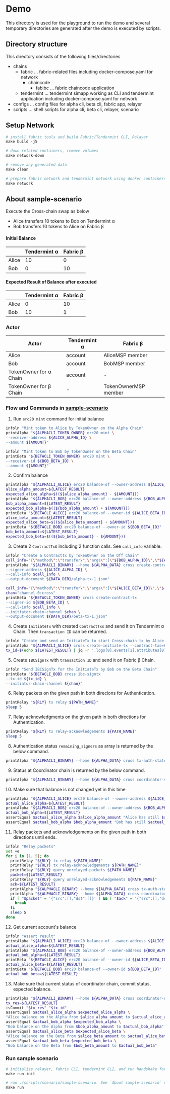 # Demo

This directory is used for the playground to run the demo and several temporary directories are generated after the demo is executed by scripts.

## Directory structure

This directory consists of the following files/directories

- chains
  - fabric ... fabric-related files including docker-compose.yaml for network
    - chaincode
      - fabibc ... fabric chaincode application
  - tendermint ... tendermint simapp working as CLI and tendermint application including docker-compose.yaml for network
- configs ... config files for alpha cli, beta cli, fabric app, relayer
- scripts ... shell scripts for alpha cli, beta cli, relayer, scenario

## Setup Network

```Makefile
# install fabric tools and build Fabric/Tendermint CLI, Relayer
make build -j5

# down related containers, remove volumes
make network-down

# remove any generated data
make clean

# prepare fabric network and tendermint network using docker containers
make network
```

## About sample-scenario

Execute the Cross-chain swap as below

- Alice transfers 10 tokens to Bob on Tendermint α
- Bob transfers 10 tokens to Alice on Fabric β

#### Initial Balance

|       | Tendermint α | Fabric β |
| ----- | ------------ | -------- |
| Alice | 10           | 0        |
| Bob   | 0            | 10       |

#### Expected Result of Balance after executed

|       | Tendermint α | Fabric β |
| ----- | ------------ | -------- |
| Alice | 0            | 10       |
| Bob   | 10           | 1        |

### Actor

| Actor                  | Tendermint α | Fabric β             |
| ---------------------- | ------------ | -------------------- |
| Alice                  | account      | AliceMSP member      |
| Bob                    | account      | BobMSP member        |
| TokenOwner for α Chain | account      | -                    |
| TokenOwner for β Chain | -            | TokenOwnerMSP member |

### Flow and Commands in [sample-scenario](https://github.com/datachainlab/fabric-tendermint-cross-demo/blob/main/demo/scripts/scenario/sample-scenario)

1. Run `erc20 mint` command for initial balance

```bash
infoln "Mint token to Alice by TokenOwner on the Alpha Chain"
printAlpha "${ALPHACLI_TOKEN_OWNER} erc20 mint \
--receiver-address ${ALICE_ALPHA_ID} \
--amount ${AMOUNT}"

infoln "Mint token to Bob by TokenOwner on the Beta Chain"
printBeta "${BETACLI_TOKEN_OWNER} erc20 mint \
--receiver-id ${BOB_BETA_ID} \
--amount ${AMOUNT}"
```

2. Confirm balance

```bash
printAlpha "${ALPHACLI_ALICE} erc20 balance-of --owner-address ${ALICE_ALPHA_ID}"
alice_alpha_amount=${LATEST_RESULT}
expected_alice_alpha=$((${alice_alpha_amount} - ${AMOUNT}))
printAlpha "${ALPHACLI_BOB} erc20 balance-of --owner-address ${BOB_ALPHA_ID}"
bob_alpha_amount=${LATEST_RESULT}
expected_bob_alpha=$((${bob_alpha_amount} + ${AMOUNT}))
printBeta "${BETACLI_ALICE} erc20 balance-of --owner-id ${ALICE_BETA_ID}"
alice_beta_amount=${LATEST_RESULT}
expected_alice_beta=$((${alice_beta_amount} + ${AMOUNT}))
printBeta "${BETACLI_BOB} erc20 balance-of --owner-id ${BOB_BETA_ID}"
bob_beta_amount=${LATEST_RESULT}
expected_bob_beta=$((${bob_beta_amount} - ${AMOUNT}))
```

3. Create 2 `ContractTx`s including 2 function calls. See `call_info` variable.

```bash
infoln "Create a ContractTx by TokenOwner on the Off Chain"
call_info="{\"method\":\"transfer\",\"args\":[\"${BOB_ALPHA_ID}\",\"${AMOUNT}\"]}"
printAlpha "${ALPHACLI_BINARY} --home ${ALPHA_DATA} cross create-contract-tx
--signer-address ${ALICE_ALPHA_ID} \
--call-info $call_info \
--output-document ${DATA_DIR}/alpha-tx-1.json"

call_info="{\"method\":\"transfer\",\"args\":[\"${ALICE_BETA_ID}\",\"${AMOUNT}\"]}"
chan="channel-0:cross"
printBeta "${BETACLI_TOKEN_OWNER} cross create-contract-tx
--signer-id ${BOB_BETA_ID} \
--call-info $call_info \
--initiator-chain-channel $chan \
--output-document ${DATA_DIR}/beta-tx-1.json"
```

4. Create `InitiateTx` with created `ContractTxs` and send it on Tendermint α Chain. Then `transaction ID` can be returned.

```bash
infoln "Create and send an InitiateTx to start Cross-chain tx by Alice on the Alpha Chain"
printAlpha "${ALPHACLI_ALICE} cross create-initiate-tx --contract-txs=${DATA_DIR}/alpha-tx-1.json,${DATA_DIR}/beta-tx-1.json"
tx_id=$(echo ${LATEST_RESULT} | jq -r '.logs[0].events[1].attributes[0].value')
```

5. Create `IBCSignTx` with `transaction ID` and send it on Fabric β Chain.

```bash
infoln "Send IBCSignTx for the InitiateTx by Bob on the Beta Chain"
printBeta "${BETACLI_BOB} cross ibc-signtx
--tx-id ${tx_id} \
--initiator-chain-channel ${chan}"
```

6. Relay packets on the given path in both direcions for Authentication.

```bash
printRelay "${RLY} tx relay ${PATH_NAME}"
sleep 5
```

7. Relay acknowledgments on the given path in both directions for Authentication.

```bash
printRelay "${RLY} tx relay-acknowledgements ${PATH_NAME}"
sleep 5
```

8. Authentication status `remaining_signers` as array is returned by the below command.

```bash
printAlpha "${ALPHACLI_BINARY} --home ${ALPHA_DATA} cross tx-auth-state $tx_id"
```

9. Status at Coordinator chain is returned by the below command.

```bash
printAlpha "${ALPHACLI_BINARY} --home ${ALPHA_DATA} cross coordinator-state $tx_id"
```

10. Make sure that balance is not changed yet in this time

```bash
printAlpha "${ALPHACLI_ALICE} erc20 balance-of --owner-address ${ALICE_ALPHA_ID}"
actual_alice_alpha=${LATEST_RESULT}
printAlpha "${ALPHACLI_BOB} erc20 balance-of --owner-address ${BOB_ALPHA_ID}"
actual_bob_alpha=${LATEST_RESULT}
assertEqual $actual_alice_alpha $alice_alpha_amount "Alice has still $actual_alice_alpha token during Prepare phase."
assertEqual $actual_bob_alpha $bob_alpha_amount "Bob has still $actual_bob_alpha token during Prepare phase."
```

11. Relay packets and acknowledgements on the given path in both directions until ends.

```bash
infoln "Relay packets"
set +e
for i in {1..5}; do
  printRelay "${RLY} tx relay ${PATH_NAME}"
  printRelay "${RLY} tx relay-acknowledgements ${PATH_NAME}"
  printRelay "${RLY} query unrelayed-packets ${PATH_NAME}"
  packet=${LATEST_RESULT}
  printRelay "${RLY} query unrelayed-acknowledgements ${PATH_NAME}"
  ack=${LATEST_RESULT}
  printAlpha "${ALPHACLI_BINARY} --home ${ALPHA_DATA} cross tx-auth-state $tx_id"
  printAlpha "${ALPHACLI_BINARY} --home ${ALPHA_DATA} cross coordinator-state $tx_id"
  if [ "$packet" = '{"src":[],"dst":[]}' ] && [ "$ack" = '{"src":[],"dst":[]}' ]; then
    break
  fi
  sleep 5
done
```

12. Get current account's balance

```bash
infoln "Assert result"
printAlpha "${ALPHACLI_ALICE} erc20 balance-of --owner-address ${ALICE_ALPHA_ID}"
actual_alice_alpha=${LATEST_RESULT}
printAlpha "${ALPHACLI_BOB} erc20 balance-of --owner-address ${BOB_ALPHA_ID}"
actual_bob_alpha=${LATEST_RESULT}
printBeta "${BETACLI_ALICE} erc20 balance-of --owner-id ${ALICE_BETA_ID}"
actual_alice_beta=${LATEST_RESULT}
printBeta "${BETACLI_BOB} erc20 balance-of --owner-id ${BOB_BETA_ID}"
actual_bob_beta=${LATEST_RESULT}
```

13. Make sure that current status of coordinator chain, commit status, expected balance.

```bash
printAlpha "${ALPHACLI_BINARY} --home ${ALPHA_DATA} cross coordinator-state $tx_id"
tx_res=${LATEST_RESULT}
isCommit "$tx_res" "$tx_id"
assertEqual $actual_alice_alpha $expected_alice_alpha \
"Alice balance on the Alpha from $alice_alpha_amount to $actual_alice_alpha"
assertEqual $actual_bob_alpha $expected_bob_alpha \
"Bob balance on the Alpha from $bob_alpha_amount to $actual_bob_alpha"
assertEqual $actual_alice_beta $expected_alice_beta \
"Alice balance on the Beta from $alice_beta_amount to $actual_alice_beta"
assertEqual $actual_bob_beta $expected_bob_beta \
"Bob balance on the Beta from $bob_beta_amount to $actual_bob_beta"
```

### Run sample scenario

```Makefile
# initialize relayer, fabric CLI, tendermint CLI, and run handshake for IBC between fabric and tendermint by creating transactions.
make run-init

# run ./scripts/scenario/sample-scenario. See `About sample-scenario` section for more detail.
make run
```
